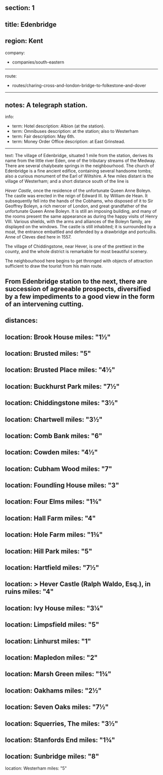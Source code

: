 section: 1
----
title: Edenbridge
----
region: Kent
----
company:
- companies/south-eastern
----
route:
- routes/charing-cross-and-london-bridge-to-folkestone-and-dover
----
notes: A telegraph station.
----
info:
- term: Hotel
  description: Albion (at the station).
- term: Omnibuses
  description: at the station; also to Westerham
- term: Fair
  description: May 6th.
- term: Money Order Office
  description: at East Grinstead.
----
text: The village of Edenbridge, situated 1 mile from the station, derives its name from the little river Eden, one of the tributary streams of the Medway. There are several chalybeate springs in the neighbourhood. The church of Edenbridge is a fine ancient edifice, containing several handsome tombs; also a curious monument of the Earl of Wiltshire. A few miles distant is the village of Westerham; and a short distance south of the line is

*Hever Castle*, once the residence of the unfortunate Queen Anne Boleyn. The castle was erected in the reign of Edward III. by William de Hean. It subsequently fell into the hands of the Cobhams, who disposed of it to Sir Geoffrey Boleyn, a rich mercer of London, and great grandfather of the unfortunate Queen Anne Boleyn. It is still an imposing building, and many of the rooms present the same appearance as during the happy visits of Henry VIII. Various shields, with the arms and alliances of the Boleyn family, are displayed on the windows. The castle is still inhabited; it is surrounded by a moat, the entrance embattled and defended by a drawbridge and portcullis. Anne of Cleves died here in 1557.

The village of Chiddingstone, near Hever, is one of the prettiest in the county, and the whole district is remarkable for most beautiful scenery.

The neighbourhood here begins to get thronged with objects of attraction sufficient to draw the tourist from his main route.

From Edenbridge station to the next, there are succession of agreeable prospects, diversified by a few impediments to a good view in the form of an intervening cutting.
----
distances:
- 
  location: Brook House
  miles: "1½"
- 
  location: Brusted
  miles: "5"
- 
  location: Brusted Place
  miles: "4½"
- 
  location: Buckhurst Park
  miles: "7½"
- 
  location: Chiddingstone
  miles: "3½"
- 
  location: Chartwell
  miles: "3½"
- 
  location: Comb Bank
  miles: "6"
- 
  location: Cowden
  miles: "4½"
- 
  location: Cubham Wood
  miles: "7"
- 
  location: Foundling House
  miles: "3"
- 
  location: Four Elms
  miles: "1¾"
- 
  location: Hall Farm
  miles: "4"
- 
  location: Hole Farm
  miles: "1¾"
- 
  location: Hill Park
  miles: "5"
- 
  location: Hartfield
  miles: "7½"
- 
  location: >
    Hever Castle (Ralph Waldo, Esq.), in
    ruins
  miles: "4"
- 
  location: Ivy House
  miles: "3¼"
- 
  location: Limpsfield
  miles: "5"
- 
  location: Linhurst
  miles: "1"
- 
  location: Mapledon
  miles: "2"
- 
  location: Marsh Green
  miles: "1¾"
- 
  location: Oakhams
  miles: "2½"
- 
  location: Seven Oaks
  miles: "7½"
- 
  location: Squerries, The
  miles: "3½"
- 
  location: Stanfords End
  miles: "1¾"
- 
  location: Sunbridge
  miles: "8"
- 
  location: Westerham
  miles: "5"
